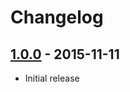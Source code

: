 # Changelog


## [1.0.0](https://github.com/crowbar/crowbar-client/releases/tag/v1.0.0) - 2015-11-11

* Initial release
